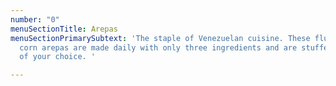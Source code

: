 ```yaml
---
number: "0"
menuSectionTitle: Arepas
menuSectionPrimarySubtext: 'The staple of Venezuelan cuisine. These fluffy, hand-made
  corn arepas are made daily with only three ingredients and are stuffed with fillings
  of your choice. '

---
```

